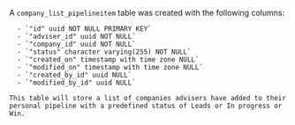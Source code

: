A `company_list_pipelineitem` table was created with the following columns:

      - `"id" uuid NOT NULL PRIMARY KEY`
      - `"adviser_id" uuid NOT NULL`
      - `"company_id" uuid NOT NULL`
      - `"status" character varying(255) NOT NULL`
      - `"created_on" timestamp with time zone NULL`
      - `"modified_on" timestamp with time zone NULL`
      - `"created_by_id" uuid NULL`
      - `"modified_by_id" uuid NULL`
    
    This table will store a list of companies advisers have added to their personal pipeline with a predefined status of Leads or In progress or Win.